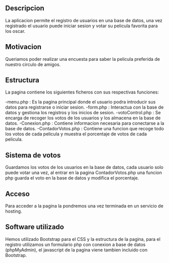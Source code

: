 ## Descripcion 

La aplicacion permite el registro de usuarios en una base de datos, una vez registrado el usuario puede iniciar sesion y votar su pelicula favorita para los oscar. 

## Motivacion 

Queriamos poder realizar una encuesta para saber la pelicula preferida de nuestro circulo de amigos.

## Estructura 

La pagina contiene los siguientes ficheros con sus respectivas funciones: 

-menu.php : Es la pagina principal donde el usuario podra introducir sus datos para registrarse o iniciar sesion.
-form.php : Interactua con la base de datos y gestiona los registros y los inicios de sesion.
-votoControl.php : Se encarga de recoger los votos de los usuarios y los almacena en la base de datos.
-Conexion.php : Contiene informacion necesaria para conectarse a la base de datos.
-ContadorVotos.php : Contiene una funcion que recoge todo los votos de cada pelicula y muestra el porcentaje de votos de cada pelicula.

## Sistema de votos

Guardamos los votos de los usuarios en la base de datos, cada usuario solo puede votar una vez, al entrar en la pagina ContadorVotos.php una funcion php guarda el voto en la
base de datos y modifica el porcentaje.

## Acceso

Para acceder a la pagina la pondremos una vez terminada en un servicio de hosting.

## Software utilizado

Hemos utilizado Bootstrap para el CSS y la estructura de la pagina, para el registro utilizamos un formulario php con conexion a base de datos (phpMyAdmin),
el javascript de la pagina viene tambien incluido con Bootstrap.